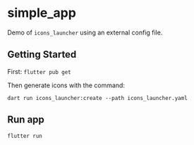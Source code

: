 # simple_app

Demo of `icons_launcher` using an external config file.

## Getting Started

First: `flutter pub get`

Then generate icons with the command:
```
dart run icons_launcher:create --path icons_launcher.yaml
```

## Run app
```
flutter run
```
